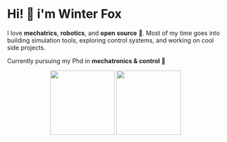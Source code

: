 # Hi! 👋 i'm Winter Fox  

I love **mechatrics**, **robotics**, and **open source** 🚀.
Most of my time goes into building simulation tools, exploring control systems, and working on cool side projects.  

Currently pursuing my Phd in **mechatronics & control** 🤖  

<p align="center">
  <img src="https://github-readme-stats.vercel.app/api?username=WinterTheFox&show_icons=true&bg_color=0d1117&title_color=ff79c6&text_color=ffffff&icon_color=79ff97" height="150"/>
  <img src="https://github-readme-stats.vercel.app/api/top-langs/?username=WinterTheFox&layout=compact&theme=radical" height="150"/>
</p>
